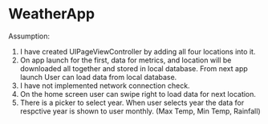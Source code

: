# WeatherApp
Assumption:
1. I have created UIPageViewController by adding all four locations into it.
2. On app launch for the first, data for metrics, and location will be downloaded all together and stored in local database. From next app launch User can load data from local database.
3. I have not implemented network connection check. 
4. On the home screen user can swipe right to load data for next location. 
5. There is a picker to select year. When user selects year the data for respctive year is shown to user monthly. (Max Temp, Min Temp, Rainfall)

